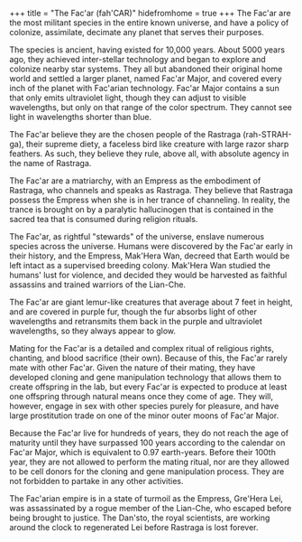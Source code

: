 +++
title = "The Fac'ar (fah'CAR)"
hidefromhome = true
+++
The Fac'ar are the most militant species in the entire known universe, and have a policy of colonize, assimilate,
decimate any planet that serves their purposes.

The species is ancient, having existed for 10,000 years.  About 5000 years ago, they achieved inter-stellar technology
and began to explore and colonize nearby star systems.  They all but abandoned their original home world and settled a
larger planet, named Fac'ar Major, and covered every inch of the planet with Fac'arian technology. Fac'ar Major contains a sun that only emits ultraviolet light, though they can adjust to visible wavelengths, but only
on that range of the color spectrum.  They cannot see light in wavelengths shorter than blue.

The Fac'ar believe they are the chosen people of the Rastraga (rah-STRAH-ga), their supreme diety, a faceless bird like
creature with large razor sharp feathers.  As such, they believe they rule, above all, with absolute agency in the name
of Rastraga.

The Fac'ar are a matriarchy, with an Empress as the embodiment of Rastraga, who channels and speaks as Rastraga.  They
believe that Rastraga possess the Empress when she is in her trance of channeling.  In reality, the trance is brought on
by a paralytic hallucinogen that is contained in the sacred tea that is consumed during religion rituals.
 
The Fac'ar, as rightful "stewards" of the universe, enslave numerous species across the universe.  Humans were discovered
by the Fac'ar early in their history, and the Empress, Mak'Hera Wan, decreed that Earth would be left intact as a
supervised breeding colony.  Mak'Hera Wan studied the humans' lust for violence, and decided they would be harvested
as faithful assassins and trained warriors of the Lian-Che.

The Fac'ar are giant lemur-like creatures that average about 7 feet in height, and are covered in purple fur, though
the fur absorbs light of other wavelengths and retransmits them back in the purple and ultraviolet wavelengths, so
they always appear to glow.

Mating for the Fac'ar is a detailed and complex ritual of religious rights, chanting, and blood sacrifice (their own).
Because of this, the Fac'ar rarely mate with other Fac'ar.  Given the nature of their mating, they have developed cloning
and gene manipulation technology that allows them to create offspring in the lab, but every Fac'ar is expected to produce
at least one offspring through natural means once they come of age.  They will, however, engage in sex with other species
purely for pleasure, and have large prostitution trade on one of the minor outer moons of Fac'ar Major.

Because the Fac'ar live for hundreds of years, they do not reach the age of maturity until they have surpassed 100 years
according to the calendar on Fac'ar Major, which is equivalent to 0.97 earth-years.  Before their 100th year, they are
not allowed to perform the mating ritual, nor are they allowed to be cell donors for the cloning and gene manipulation
process.  They are not forbidden to partake in any other activities.

The Fac'arian empire is in a state of turmoil as the Empress, Gre'Hera Lei, was assassinated by a rogue member of the
Lian-Che, who escaped before being brought to justice.  The Dan'sto, the royal scientists, are working around the clock
to regenerated Lei before Rastraga is lost forever.